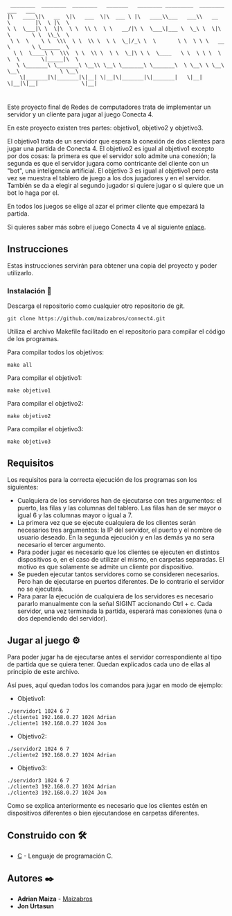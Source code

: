 ```
 ________  ________  ________   _______   ________ _________  ________          ___   ___     
|\   ____\|\   __  \|\   ___  \|\  ___ \ |\   ____\\___   ___\\   __  \        |\  \ |\  \    
\ \  \___|\ \  \|\  \ \  \\ \  \ \   __/|\ \  \___\|___ \  \_\ \  \|\  \       \ \  \\_\  \   
 \ \  \    \ \  \\\  \ \  \\ \  \ \  \_|/_\ \  \       \ \  \ \ \   __  \       \ \______  \  
  \ \  \____\ \  \\\  \ \  \\ \  \ \  \_|\ \ \  \____   \ \  \ \ \  \ \  \       \|_____|\  \ 
   \ \_______\ \_______\ \__\\ \__\ \_______\ \_______\  \ \__\ \ \__\ \__\             \ \__\
    \|_______|\|_______|\|__| \|__|\|_______|\|_______|   \|__|  \|__|\|__|              \|__|
```
#
Este proyecto final de Redes de computadores trata de implementar un servidor y un cliente para jugar al juego Conecta 4. 

En este proyecto existen tres partes: objetivo1, objetivo2 y objetivo3.

El objetivo1 trata de un servidor que espera la conexión de dos clientes para jugar una partida de Conecta 4.
El objetivo2 es igual al objetivo1 excepto por dos cosas: la primera es que el servidor solo admite una conexión; la segunda es que el servidor jugara como contricante del cliente con un "bot", una inteligencia artificial.
El objetivo 3 es igual al objetivo1 pero esta vez se muestra el tablero de juego a los dos jugadores y en el servidor. También se da a elegir al segundo jugador si quiere jugar o si quiere que un bot lo haga por el.

En todos los juegos se elige al azar el primer cliente que empezará la partida.

Si quieres saber más sobre el juego Conecta 4 ve al siguiente [enlace](https://es.wikipedia.org/wiki/Conecta_4).


## Instrucciones

Estas instrucciones servirán para obtener una copia del proyecto y poder utilizarlo.


### Instalación 🔧

Descarga el repositorio como cualquier otro repositorio de git.
```
git clone https://github.com/maizabros/connect4.git
```

Utiliza el archivo Makefile facilitado en el repositorio para compilar el código de los programas.

Para compilar todos los objetivos:
```
make all
```
Para compilar el objetivo1:
```
make objetivo1 
```
Para compilar el objetivo2:
```
make objetivo2 
```
Para compilar el objetivo3:
```
make objetivo3 
```
## Requisitos

Los requisitos para la correcta ejecución de los programas son los siguientes:

* Cualquiera de los servidores han de ejecutarse con tres argumentos: el puerto, las filas y las columnas del tablero. Las filas han de ser mayor o igual 6 y las columnas mayor o igual a 7.
* La primera vez que se ejecute cualquiera de los clientes serán necesarios tres argumentos: la IP del servidor, el puerto y el nombre de usuario deseado. En la segunda ejecución y en las demás ya no sera necesario el tercer argumento.
* Para poder jugar es necesario que los clientes se ejecuten en distintos dispositivos o, en el caso de utilizar el mismo, en carpetas separadas. El motivo es que solamente se admite un cliente por dispositivo.
* Se pueden ejecutar tantos servidores como se consideren necesarios. Pero han de ejecutarse en puertos diferentes. De lo contrario el servidor no se ejecutará.
* Para parar la ejecución de cualquiera de los servidores es necesario pararlo manualmente con la señal SIGINT accionando Ctrl + c. Cada servidor, una vez terminada la partida, esperará mas conexiones (una o dos dependiendo del servidor).

## Jugar al juego ⚙️

Para poder jugar ha de ejecutarse antes el servidor correspondiente al tipo de partida que se quiera tener. Quedan explicados cada uno de ellas al principio de este archivo. 

Así pues, aquí quedan todos los comandos para jugar en modo de ejemplo:

* Objetivo1:
```
./servidor1 1024 6 7
./cliente1 192.168.0.27 1024 Adrian
./cliente1 192.168.0.27 1024 Jon
```
* Objetivo2:
```
./servidor2 1024 6 7
./cliente2 192.168.0.27 1024 Adrian
```
* Objetivo3:
```
./servidor3 1024 6 7
./cliente3 192.168.0.27 1024 Adrian
./cliente3 192.168.0.27 1024 Jon
```
Como se explica anteriormente es necesario que los clientes estén en dispositivos diferentes o bien ejecutandose en carpetas diferentes.

## Construido con 🛠️

* [C](https://es.wikipedia.org/wiki/C_(lenguaje_de_programaci%C3%B3n)) - Lenguaje de programación C. 

## Autores ✒️

* **Adrian Maiza** - [Maizabros](https://github.com/maizabros)
* **Jon Urtasun** 

